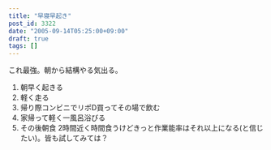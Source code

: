 ```yaml
---
title: "早寝早起き"
post_id: 3322
date: "2005-09-14T05:25:00+09:00"
draft: true
tags: []
---
```



これ最強。朝から結構やる気出る。

  1. 朝早く起きる
  2. 軽く走る
  3. 帰り際コンビニでリポD買ってその場で飲む
  4. 家帰って軽く一風呂浴びる
  5. その後朝食
2時間近く時間食うけどきっと作業能率はそれ以上になる(と信じたい)。皆も試してみては？
